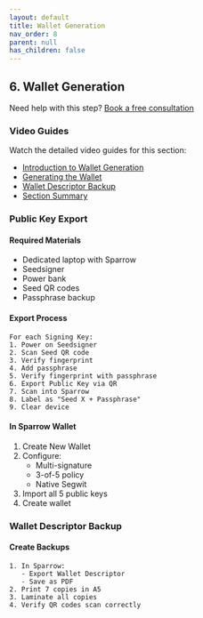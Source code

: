 ```yaml
---
layout: default
title: Wallet Generation
nav_order: 8
parent: null
has_children: false
---
```


## 6. Wallet Generation

Need help with this step? [Book a free consultation](https://thebitcoinbackup.com)

### Video Guides
Watch the detailed video guides for this section:
- [Introduction to Wallet Generation](https://archive.org/details/the-bitcoin-backup-self-inheritance-protocol/Section+6+-+Lesson+1.mp4)
- [Generating the Wallet](https://archive.org/details/the-bitcoin-backup-self-inheritance-protocol/Section+6+-+Lesson+2.mp4)
- [Wallet Descriptor Backup](https://archive.org/details/the-bitcoin-backup-self-inheritance-protocol/Section+6+-+Lesson+3.mp4)
- [Section Summary](https://archive.org/details/the-bitcoin-backup-self-inheritance-protocol/Section+6+-+Lesson+4.mp4)

### Public Key Export

#### Required Materials
- Dedicated laptop with Sparrow
- Seedsigner
- Power bank
- Seed QR codes
- Passphrase backup

#### Export Process
```
For each Signing Key:
1. Power on Seedsigner
2. Scan Seed QR code
3. Verify fingerprint
4. Add passphrase
5. Verify fingerprint with passphrase
6. Export Public Key via QR
7. Scan into Sparrow
8. Label as "Seed X + Passphrase"
9. Clear device
```

#### In Sparrow Wallet
1. Create New Wallet
2. Configure:
   - Multi-signature
   - 3-of-5 policy
   - Native Segwit
3. Import all 5 public keys
4. Create wallet

### Wallet Descriptor Backup

#### Create Backups
```
1. In Sparrow:
   - Export Wallet Descriptor
   - Save as PDF
2. Print 7 copies in A5
3. Laminate all copies
4. Verify QR codes scan correctly
```
